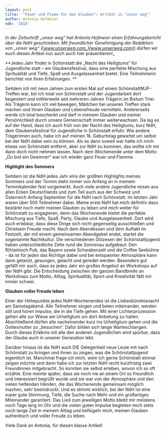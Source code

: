 ```yaml
---
layout: post
title: '"Feuer und Flame für den Glauben": Artikel in "unser weg"'
author: Antonia Hofmeier
ndh: '2018'
---
```

_In der Zeitschrift „unser weg“ hat Antonia Hofmeier einen Erfahrungsbericht über die NdH geschrieben. Mit freundlicher Genehmigung der Redaktion von „unser weg“ (_[_www.unserweg.com_](www.unserweg.com)_) dürfen wir euch diesen Artikel nun auch auch hier präsentieren!_

**Jedes Jahr findet in Schönstatt die „Nacht des Heiligtums“ für Jugendliche statt – ein Glaubensfestival, dass eine perfekte Mischung aus Spritualität und Tiefe, Spaß und Ausgelassenheit bietet. Eine Teilnehmerin berichtet von ihren Erfahrungen. **

Seitdem ich mit neun Jahren zum ersten Mal auf einem SchönstattMJF-Treffen war, bin ich total von Schönstatt und der Jugendarbeit dort begeistert und mittlerweile seit mehreren Jahren Trägerin im Bistum Trier. Als Trägerin kann ich viel bewegen, Mädchen bei unseren Treffen stark machen und ihnen Glauben und Lebensfreude vermitteln. Andererseits werde ich total beschenkt und darf in meinem Glauben und meiner Persönlichkeit durch unsere Gemeinschaft immer weiterwachsen. Da lag es auf der Hand, dass ich auch früh von der Nacht des Heiligtums, kurz NdH, dem Glaubensfestival für Jugendliche in Schönstatt erfuhr. Wie andere Trägerinnen auch, habe ich auf meinen 16. Geburtstag gewartet um selbst bei der NdH dabei sein zu können. Als es dann soweit war hatte ich mich etwas von Schönstatt entfernt, aber zur NdH zu kommen, das wollte ich mir dann doch nicht nehmen lassen. Nach dem Wochenende unter dem Motto „Du bist ein Gewinner“ war ich wieder ganz Feuer und Flamme. 

**Highlight des Sommers**

Seitdem ist die NdH jedes Jahr eins der größten Highlights meines Sommers und der Termin steht immer von Anfang an in meinem Terminkalender fest vorgemerkt. Auch viele andere Jugendliche reisen aus allen Ecken Deutschlands und zum Teil auch aus der Schweiz und Österreich Anfang September für die NdH nach Schönstatt. Im letzten Jahr waren über 500 Teilnehmer dabei. Meine erste NdH hat mich definitiv dazu bestärkt noch mehr meinen Glauben zu leben und mich weiter für Schönstatt zu engagieren, denn das Wochenende bietet die perfekte Mischung aus Tiefe, Spaß, Party, Glaube und Ausgelassenheit. Dort wird auch erlebbar, dass diese Dinge sich nicht gegenseitig ausschließen und Christsein Freude macht. Nach dem Abendessen und dem Auftakt im Festzelt, der mit einem gemeinsamen Abendgebet endet, startet die sogenannte Nachtkultur. Die verschiedenen Diözesen der Schönstattjugend haben unterschiedliche Zelte rund die Sonnenau aufgebaut: Den R(h)einisch Pub, das  Bayern sowie Schwabenzelt und die Coffee Seebühne - da ist für jeden das Richtige dabei und bei entspannter Atmosphäre kann dann getanzt, gesungen, gelacht und geredet werden. Besonders gut gefällt mir auch, dass es jedes Jahr ein großes Angebot an Workshops auf der NdH gibt. Die Entscheidung zwischen der ganzen Bandbreite an Workshops zum Motto, Alltag, Spiritualität, Sport und Kreativität fällt mir immer schwer. 

**Glauben voller Freude leben**

Einer der Höhepunkte jedes NdH-Wochenendes ist die Liebesbündnisnacht am Samstagabend. Alle Teilnehmer singen und beten miteinander, werden still und hören Impulse, die in die Tiefe gehen. Mit einer Lichterprozession gehen alle zur Wiese am Urheiligtum um dort Anbetung zu halten. Abschließend dürfen alle nacheinander kurz ins Urheiligtum gehen und die Gottesmutter zu „besuchen“. Dafür bilden sich lange Warteschlangen. Durch dieses Erlebnis mit alle den anderen Jugendlichen wird spürbar, dass der Glaube auch in unserer Generation lebt. 

Darüber hinaus ist die NdH auch DIE Gelegenheit neue Leute mit nach Schönstatt zu bringen und ihnen zu zeigen, was die Schönstattjugend eigentlich ist. Manchmal frage ich mich, wem ich gerne Schönstatt einmal zeigen möchte und dann habe ich zur letzten NdH recht kurzfristig zwei Freundinnen mitgebracht. So konnten sie selbst erleben, wovon ich so oft erzähle. Eine meinte später, dass sie noch nie an einem Ort so freundlich und interessiert begrüßt wurde und sie war von der Atmosphäre und den vielen helfenden Händen, die das Wochenende gemeinsam möglich machen, sehr beeindruckt. Und es stimmt wirklich, bei der NdH ist eine super gute Stimmung, Tiefe, die Suche nach Mehr und ein großartiges Miteinander garantiert. Das Lied zum jeweiligen Motto bleibt mir meistens noch Tage lang im Ohr und die vielen guten Impulse begleiten mich stets noch lange Zeit in meinem Alltag und beflügeln mich, meinen Glauben authentisch und voller Freude zu leben.

Viele Dank an Antonia, für diesen klasse Artikel!
